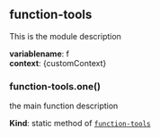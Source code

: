 <a name="module_function-tools"></a>
## function-tools
This is the module description

**variablename**: f  
**context**: {customContext}  
<a name="module_function-tools.one"></a>
### function-tools.one()
the main function description

**Kind**: static method of <code>[function-tools](#module_function-tools)</code>  

